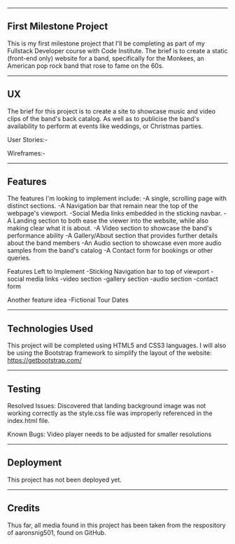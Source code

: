 -----------------------
First Milestone Project
-----------------------
This is my first milestone project that I'll be completing as part of my Fullstack Developer course with Code Institute.
The brief is to create a static (front-end only) website for a band, specifically for the Monkees, an American pop rock band that rose to fame on the 60s.


-----------------------
UX
-----------------------
The brief for this project is to create a site to showcase music and video clips of the band's back catalog.
As well as to publicise the band's availability to perform at events like weddings, or Christmas parties.

User Stories:-

Wireframes:-

-----------------------
Features
-----------------------
The features I'm looking to implement include:
-A single, scrolling page with distinct sections.
-A Navigation bar that remain near the top of the webpage's viewport.
-Social Media links embedded in the sticking navbar.
-A Landing section to both ease the viewer into the website, while also making clear what it is about.
-A Video section to showcase the band's performance ability
-A Gallery/About section that provides further details about the band members
-An Audio section to showcase even more audio samples from the band's catalog
-A Contact form for bookings or other queries.

Features Left to Implement
-Sticking Navigation bar to top of viewport
-social media links
-video section
-gallery section
-audio section
-contact form

Another feature idea
-Fictional Tour Dates

-----------------------
Technologies Used
-----------------------
This project will be completed using HTML5 and CSS3 languages.
I will also be using the Bootstrap framework to simplify the layout of the website:
https://getbootstrap.com/

-----------------------
Testing
-----------------------
Resolved Issues:
Discovered that landing background image was not working correctly as the style.css file was improperly referenced in the index.html file.

Known Bugs:
Video player needs to be adjusted for smaller resolutions

-----------------------
Deployment
-----------------------
This project has not been deployed yet.

-----------------------
Credits
-----------------------
Thus far, all media found in this project has been taken from the respository of aaronsnig501, found on GitHub.